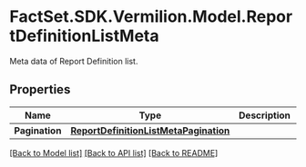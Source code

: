 # FactSet.SDK.Vermilion.Model.ReportDefinitionListMeta
Meta data of Report Definition list.

## Properties

Name | Type | Description | Notes
------------ | ------------- | ------------- | -------------
**Pagination** | [**ReportDefinitionListMetaPagination**](ReportDefinitionListMetaPagination.md) |  | [optional] 

[[Back to Model list]](../README.md#documentation-for-models) [[Back to API list]](../README.md#documentation-for-api-endpoints) [[Back to README]](../README.md)


